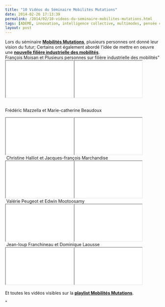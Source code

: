 ```yaml
---
title: "10 Vidéos du Séminaire Mobilités Mutations"
date: 2014-02-26 17:13:39
permalink: /2014/02/10-videos-du-seminaire-mobilites-mutations.html
tags: [ADEME, innovation, intelligence collective, multimodes, pensée complexe, plate-forme]
layout: post
---
```


<p>Lors du séminaire <a href="https://gabrielplassat.github.io/transportsdufutur/2014/02/mobilites-mutations-et-apres.html" target="_blank"><strong>Mobilités Mutations</strong></a>, plusieurs personnes ont donné leur vision du futur; Certains ont également abordé l'idée de mettre en oeuvre une <a href="https://gabrielplassat.github.io/transportsdufutur/2013/11/de-la-pfa-a-la-plate-forme-des-nouvelles-immobilites.html" target="_blank"><strong>nouvelle filière industrielle des mobilités</strong></a>. <br />François Moisan et Plusieurs personnes sur filière industrielle des mobilités"<br /><iframe allowfullscreen=" frameborder="0"" height="120" src="//www.youtube.com/embed/Iz1im9a--3A?list=PLvYrJ_MvVasZtY-F821dkawSkItMQSEcJ" width="220"></iframe><iframe allowfullscreen=" frameborder="0"" height="120" src="//www.youtube.com/embed/CO5HXkLsZ2I?list=PLvYrJ_MvVasZtY-F821dkawSkItMQSEcJ" width="220"></iframe><br /> </p>  <!--more--> Frédéric Mazzella et Marie-catherine Beaudoux <p><iframe allowfullscreen=" frameborder="0"" height="120" src="//www.youtube.com/embed/hIPrI6DAF7w?list=PLvYrJ_MvVasZtY-F821dkawSkItMQSEcJ" width="220"></iframe><iframe allowfullscreen=" frameborder="0"" height="120" src="//www.youtube.com/embed/sXqeE28MKy4?list=PLvYrJ_MvVasZtY-F821dkawSkItMQSEcJ" width="220"></iframe><br /> Christine Halliot et Jacques-françois Marchandise<br /><iframe allowfullscreen=" frameborder="0"" height="120" src="//www.youtube.com/embed/gcOfm4Ok9DY?list=PLvYrJ_MvVasZtY-F821dkawSkItMQSEcJ" width="220"></iframe><iframe allowfullscreen=" frameborder="0"" height="120" src="//www.youtube.com/embed/-D2VPsXzGhw?list=PLvYrJ_MvVasZtY-F821dkawSkItMQSEcJ" width="220"></iframe><br /> Valérie Peugeot et Edwin Mootoosamy<br /><iframe allowfullscreen=" frameborder="0"" height="120" src="//www.youtube.com/embed/uzn1vNEPLVw?list=PLvYrJ_MvVasZtY-F821dkawSkItMQSEcJ" width="220"></iframe><iframe allowfullscreen=" frameborder="0"" height="120" src="//www.youtube.com/embed/XJGbTbSqFeg?list=PLvYrJ_MvVasZtY-F821dkawSkItMQSEcJ" width="220"></iframe><br /> Jean-loup Franchineau et Dominique Laousse<br /><iframe allowfullscreen=" frameborder="0"" height="120" src="//www.youtube.com/embed/snC3SpTxjBk?list=PLvYrJ_MvVasZtY-F821dkawSkItMQSEcJ" width="220"></iframe><iframe allowfullscreen=" frameborder="0"" height="120" src="//www.youtube.com/embed/_PR0lUnYOfE?list=PLvYrJ_MvVasZtY-F821dkawSkItMQSEcJ" width="220"></iframe><br /> <br />Et toutes les vidéos visibles sur la <a href="http://www.youtube.com/playlist?list=PLvYrJ_MvVasZtY-F821dkawSkItMQSEcJ" target="_blank"><strong>playlist Mobilités Mutations</strong></a>.</p>"
